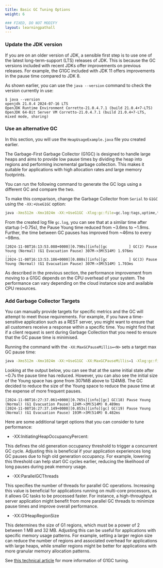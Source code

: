 ```yaml
---
title: Basic GC Tuning Options
weight: 6

### FIXED, DO NOT MODIFY
layout: learningpathall
---
```


### Update the JDK version 

If you are on an older version of JDK, a sensible first step is to use one of the latest long-term-support (LTS) releases of JDK. This is because the GC versions included with recent JDKs offer improvements on previous releases. For example, the G1GC included with JDK 11 offers improvements in the pause time compared to JDK 8. 

As shown earlier, you can use the `java --version` command to check the version currently in use:

```output
$ java --version
openjdk 21.0.4 2024-07-16 LTS
OpenJDK Runtime Environment Corretto-21.0.4.7.1 (build 21.0.4+7-LTS)
OpenJDK 64-Bit Server VM Corretto-21.0.4.7.1 (build 21.0.4+7-LTS, mixed mode, sharing)
```


### Use an alternative GC

In this section, you will use the `HeapUsageExample.java` file you created earlier. 

The Garbage-First Garbage Collector (G1GC) is designed to handle large heaps and aims to provide low pause times by dividing the heap into regions and performing incremental garbage collection. This makes it suitable for applications with high allocation rates and large memory footprints.

You can run the following command to generate the GC logs using a different GC and compare the two. 

To make this comparison, change the Garbage Collector from `Serial` to `G1GC` using the `-XX:+UseG1GC` option:

```bash
java -Xms512m -Xmx1024m -XX:+UseG1GC -Xlog:gc:file=gc.log:tags,uptime,time,level:filecount=10,filesize=16m HeapUsageExample.java
```
From the created log file `gc.log`, you can see that at a similar time after startup (~0.75s), the Pause Young time reduced from ~3.6ms to ~1.9ms. Further, the time between GC pauses has improved from ~46ms to every ~98ms.

```output
[2024-11-08T16:13:53.088+0000][0.790s][info][gc          ] GC(2) Pause Young (Normal) (G1 Evacuation Pause) 307M->3M(514M) 1.976ms
...
[2024-11-08T16:13:53.186+0000][0.888s][info][gc          ] GC(3) Pause Young (Normal) (G1 Evacuation Pause) 307M->3M(514M) 1.703ms
```
As described in the previous section, the performance improvement from moving to a G1GC depends on the CPU overhead of your system. The performance can vary depending on the cloud instance size and available CPU resources. 

### Add Garbage Collector Targets

You can manually provide targets for specific metrics and the GC will attempt to meet those requirements. For example, if you have a time-sensitive application such as a REST server, you might want to ensure that all customers receive a response within a specific time. You might find that if a client request is sent during Garbage Collection that you need to ensure that the GC pause time is minimised. 

Running the command with the `-XX:MaxGCPauseMillis=<N>` sets a target max GC pause time:

```bash
java -Xms512m -Xmx1024m -XX:+UseG1GC -XX:MaxGCPauseMillis=1 -Xlog:gc:file=gc.log:tags,uptime,time,level:filecount=10,filesize=16m HeapUsageExample.java
```

Looking at the output below, you can see that at the same initial state after ~0.7s the pause time has reduced. However, you can also see the initial size of the Young space has gone from 307MiB above to 124MiB. The GC decided to reduce the size of the Young space to reduce the pause time at the expense of more frequent pauses. 

```output
[2024-11-08T16:27:37.061+0000][0.765s][info][gc] GC(18) Pause Young (Normal) (G1 Evacuation Pause) 124M->3M(514M) 0.489ms
[2024-11-08T16:27:37.149+0000][0.853s][info][gc] GC(19) Pause Young (Normal) (G1 Evacuation Pause) 193M->3M(514M) 0.482ms
```

Here are some additional target options that you can consider to tune performance:

-   -XX:InitiatingHeapOccupancyPercent: 

This defines the old generation occupancy threshold to trigger a concurrent GC cycle. Adjusting this is beneficial if your application experiences long GC pauses due to high old generation occupancy. For example, lowering this threshold can help start GC cycles earlier, reducing the likelihood of long pauses during peak memory usage.

-   -XX:ParallelGCThreads

This specifies the number of threads for parallel GC operations. Increasing this value is beneficial for applications running on multi-core processors, as it allows GC tasks to be processed faster. For instance, a high-throughput server application might benefit from more parallel GC threads to minimize pause times and improve overall performance.

-   -XX:G1HeapRegionSize

This determines the size of G1 regions, which must be a power of 2 between 1 MB and 32 MB. Adjusting this can be useful for applications with specific memory usage patterns. For example, setting a larger region size can reduce the number of regions and associated overhead for applications with large heaps, while smaller regions might be better for applications with more granular memory allocation patterns.

See [this technical article](https://www.oracle.com/technical-resources/articles/java/g1gc.html) for more information of G1GC tuning. 

